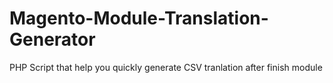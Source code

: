 Magento-Module-Translation-Generator
====================================

PHP Script that help you quickly generate CSV tranlation after finish module
